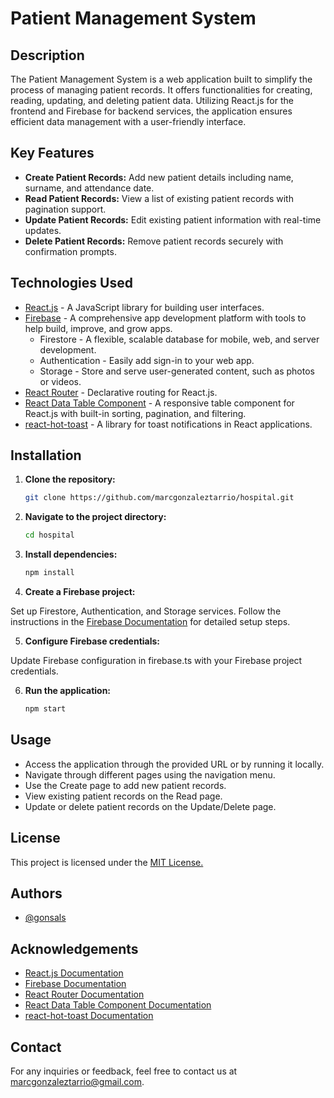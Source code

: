 # Patient Management System

## Description

The Patient Management System is a web application built to simplify the process of managing patient records. It offers functionalities for creating, reading, updating, and deleting patient data. Utilizing React.js for the frontend and Firebase for backend services, the application ensures efficient data management with a user-friendly interface.

## Key Features

- **Create Patient Records:** Add new patient details including name, surname, and attendance date.
- **Read Patient Records:** View a list of existing patient records with pagination support.
- **Update Patient Records:** Edit existing patient information with real-time updates.
- **Delete Patient Records:** Remove patient records securely with confirmation prompts.

## Technologies Used

- [React.js](https://reactjs.org/) - A JavaScript library for building user interfaces.
- [Firebase](https://firebase.google.com/) - A comprehensive app development platform with tools to help build, improve, and grow apps.
  - Firestore - A flexible, scalable database for mobile, web, and server development.
  - Authentication - Easily add sign-in to your web app.
  - Storage - Store and serve user-generated content, such as photos or videos.
- [React Router](https://reactrouter.com/) - Declarative routing for React.js.
- [React Data Table Component](https://github.com/jbetancur/react-data-table-component) - A responsive table component for React.js with built-in sorting, pagination, and filtering.
- [react-hot-toast](https://react-hot-toast.com/) - A library for toast notifications in React applications.

## Installation

1. **Clone the repository:** 
   ```bash
   git clone https://github.com/marcgonzaleztarrio/hospital.git

2. **Navigate to the project directory:**
    ```bash
    cd hospital
3. **Install dependencies:**
    ```bash
    npm install

4. **Create a Firebase project:**

Set up Firestore, Authentication, and Storage services. Follow the instructions in the [Firebase Documentation](https://firebase.google.com/docs) for detailed setup steps.

5. **Configure Firebase credentials:**

Update Firebase configuration in firebase.ts with your Firebase project credentials.

6. **Run the application:**
    ```bash
    npm start


## Usage

- Access the application through the provided URL or by running it locally.
- Navigate through different pages using the navigation menu.
- Use the Create page to add new patient records.
- View existing patient records on the Read page.
- Update or delete patient records on the Update/Delete page.

## License

This project is licensed under the [MIT License.](https://choosealicense.com/licenses/mit/)

## Authors

- [@gonsals](https://www.github.com/gonsals)


## Acknowledgements

- [React.js Documentation](https://reactjs.org/)
- [Firebase Documentation](https://firebase.google.com/docs)
- [React Router Documentation](https://reactrouter.com/)
- [React Data Table Component Documentation](https://github.com/jbetancur/react-data-table-component)
- [react-hot-toast Documentation](https://react-hot-toast.com/)


## Contact

For any inquiries or feedback, feel free to contact us at marcgonzaleztarrio@gmail.com.
